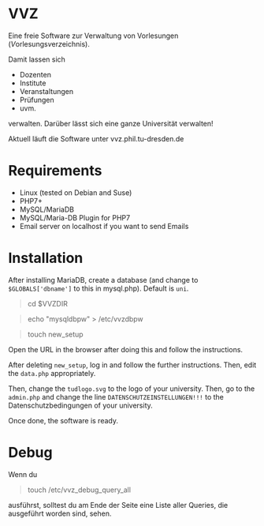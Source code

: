 # VVZ
Eine freie Software zur Verwaltung von Vorlesungen (*V*orlesungs*v*er*z*eichnis). 

Damit lassen sich

- Dozenten
- Institute
- Veranstaltungen
- Prüfungen
- uvm.

verwalten. Darüber lässt sich eine ganze Universität verwalten!

Aktuell läuft die Software unter vvz.phil.tu-dresden.de

# Requirements

- Linux (tested on Debian and Suse)
- PHP7+
- MySQL/MariaDB
- MySQL/Maria-DB Plugin for PHP7
- Email server on localhost if you want to send Emails

# Installation

After installing MariaDB, create a database (and change to `$GLOBALS['dbname']` to this in mysql.php). Default is `uni`.

> cd $VVZDIR

> echo "mysqldbpw" > /etc/vvzdbpw

> touch new_setup

Open the URL in the browser after doing this and follow the instructions.

After deleting `new_setup`, log in and follow the further instructions. Then, edit the `data.php` appropriately.

Then, change the `tudlogo.svg` to the logo of your university. Then, go to the `admin.php` and change the line
`DATENSCHUTZEINSTELLUNGEN!!!` to the Datenschutzbedingungen of your university.

Once done, the software is ready.

# Debug

Wenn du 

> touch /etc/vvz_debug_query_all

ausführst, solltest du am Ende der Seite eine Liste aller Queries, die ausgeführt worden sind, sehen.
